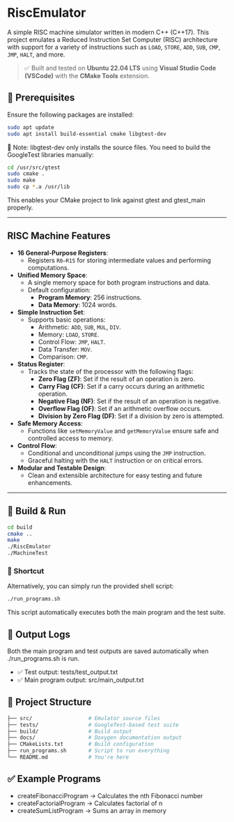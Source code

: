 # RiscEmulator

A simple RISC machine simulator written in modern C++ (C++17). This project emulates a Reduced Instruction Set Computer (RISC) architecture with support for a variety of instructions such as `LOAD`, `STORE`, `ADD`, `SUB`, `CMP`, `JMP`, `HALT`, and more.

> ✅ Built and tested on **Ubuntu 22.04 LTS** using **Visual Studio Code (VSCode)** with the **CMake Tools** extension.


## 🔧 Prerequisites

Ensure the following packages are installed:

```bash
sudo apt update
sudo apt install build-essential cmake libgtest-dev
```
🧪 Note: libgtest-dev only installs the source files. You need to build the GoogleTest libraries manually:
```bash
cd /usr/src/gtest
sudo cmake .
sudo make
sudo cp *.a /usr/lib
```
This enables your CMake project to link against gtest and gtest_main properly.

---

## RISC Machine Features

- **16 General-Purpose Registers**:
  - Registers `R0–R15` for storing intermediate values and performing computations.
- **Unified Memory Space**:
  - A single memory space for both program instructions and data.
  - Default configuration:
    - **Program Memory**: 256 instructions.
    - **Data Memory**: 1024 words.
- **Simple Instruction Set**:
  - Supports basic operations:
    - Arithmetic: `ADD`, `SUB`, `MUL`, `DIV`.
    - Memory: `LOAD`, `STORE`.
    - Control Flow: `JMP`, `HALT`.
    - Data Transfer: `MOV`.
    - Comparison: `CMP`.
- **Status Register**:
  - Tracks the state of the processor with the following flags:
    - **Zero Flag (ZF)**: Set if the result of an operation is zero.
    - **Carry Flag (CF)**: Set if a carry occurs during an arithmetic operation.
    - **Negative Flag (NF)**: Set if the result of an operation is negative.
    - **Overflow Flag (OF)**: Set if an arithmetic overflow occurs.
    - **Division by Zero Flag (DF)**: Set if a division by zero is attempted.
- **Safe Memory Access**:
  - Functions like `setMemoryValue` and `getMemoryValue` ensure safe and controlled access to memory.
- **Control Flow**:
  - Conditional and unconditional jumps using the `JMP` instruction.
  - Graceful halting with the `HALT` instruction or on critical errors.
- **Modular and Testable Design**:
  - Clean and extensible architecture for easy testing and future enhancements.

---

## 🚀 Build & Run
```bash
cd build
cmake ..
make
./RiscEmulator
./MachineTest
```

### 🏃 Shortcut

Alternatively, you can simply run the provided shell script:
```bash
./run_programs.sh
```
This script automatically executes both the main program and the test suite.


## 📄 Output Logs

Both the main program and test outputs are saved automatically when ./run_programs.sh is run.

- ✅ Test output:  tests/test_output.txt
- ✅ Main program output: src/main_output.txt


## 📁 Project Structure

```bash
├── src/                  # Emulator source files
├── tests/                # GoogleTest-based test suite
├── build/                # Build output
├── docs/                 # Doxygen documentation output
├── CMakeLists.txt        # Build configuration
├── run_programs.sh       # Script to run everything
└── README.md             # You're here
```


## ✅ Example Programs
* createFibonacciProgram → Calculates the nth Fibonacci number
* createFactorialProgram → Calculates factorial of n
* createSumListProgram → Sums an array in memory